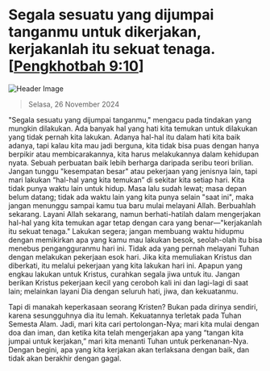 
# Segala sesuatu yang dijumpai tanganmu untuk dikerjakan, kerjakanlah itu sekuat tenaga. [[Pengkhotbah 9:10](http://alkitab.sabda.org/?Pengkhotbah%209:10)]

![Header Image](https://alkitab.app/slice/sunrise.jpg)

> Selasa, 26 November 2024

"Segala sesuatu yang dijumpai tanganmu," mengacu pada tindakan yang mungkin dilakukan. Ada banyak hal yang hati kita temukan untuk dilakukan yang tidak pernah kita lakukan. Adanya hal-hal itu dalam hati kita baik adanya, tapi kalau kita mau jadi berguna, kita tidak bisa puas dengan hanya berpikir atau membicarakannya, kita harus melakukannya dalam kehidupan nyata. Sebuah perbuatan baik lebih berharga daripada seribu teori brilian. Jangan tunggu "kesempatan besar" atau pekerjaan yang jenisnya lain, tapi mari lakukan “hal-hal yang kita temukan” di sekitar kita setiap hari. Kita tidak punya waktu lain untuk hidup. Masa lalu sudah lewat; masa depan belum datang; tidak ada waktu lain yang kita punya selain "saat ini", maka jangan menunggu sampai kamu tua baru mulai melayani Allah. Berbuahlah sekarang. Layani Allah sekarang, namun berhati-hatilah dalam mengerjakan hal-hal yang kita temukan agar tetap dengan cara yang benar—"kerjakanlah itu sekuat tenaga." Lakukan segera; jangan membuang waktu hidupmu dengan memikirkan apa yang kamu mau lakukan besok, seolah-olah itu bisa menebus pengangguranmu hari ini. Tidak ada yang pernah melayani Tuhan dengan melakukan pekerjaan esok hari. Jika kita memuliakan Kristus dan diberkati, itu melalui pekerjaan yang kita lakukan hari ini. Apapun yang engkau lakukan untuk Kristus, curahkan segala jiwa untuk itu. Jangan berikan Kristus pekerjaan kecil yang ceroboh kali ini dan lagi-lagi di saat lain; melainkan layani Dia dengan seluruh hati, jiwa, dan kekuatanmu.

Tapi di manakah keperkasaan seorang Kristen? Bukan pada dirinya sendiri, karena sesungguhnya dia itu lemah. Kekuatannya terletak pada Tuhan Semesta Alam. Jadi, mari kita cari pertolongan-Nya; mari kita mulai dengan doa dan iman, dan ketika kita telah mengerjakan apa yang “tangan kita jumpai untuk kerjakan,” mari kita menanti Tuhan untuk perkenanan-Nya. Dengan begini, apa yang kita kerjakan akan terlaksana dengan baik, dan tidak akan berakhir dengan gagal.
    